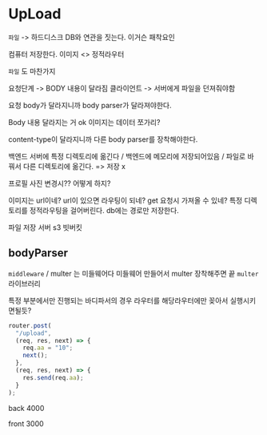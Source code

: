 # UpLoad

`파일` -> 하드디스크
DB와 연관을 짓는다. 이거슨 패착요인

컴퓨터 저장한다.
이미지 <> 정적라우터

`파일` 도 마찬가지

요청단계 -> BODY 내용이 달라짐
클라이언트 -> 서버에게 파일을 던져줘야함

요청 body가 달라지니까 body parser가 달라져야한다.

Body 내용 달라지는 거 ok
이미지는 데이터 쪼가리?

content-type이 달라지니까 다른 body parser를 장착해야한다.

백엔드 서버에 특정 디렉토리에 옮긴다 / 백엔드에 메모리에 저장되어있음 / 파일로 바꿔서 다른 디렉토리에 옮긴다. => 저장 x

프로필 사진 변경시?? 어떻게 하지?

이미지는 url이네? url이 있으면 라우팅이 되네? get 요청시 가져올 수 있네? 특정 디렉토리를 정적라우팅을 걸어버린다. db에는 경로만 저장한다.

파일 저장 서버 s3 빗버킷

## bodyParser

`middleware` / multer 는 미들웨어다
미들웨어 만들어서 multer 장착해주면 끝
`multer` 라이브러리

특정 부분에서만 진행되는 바디파서의 경우
라우터를 해당라우터에만 꽂아서 실행시키면될듯?

```js
router.post(
  "/upload",
  (req, res, next) => {
    req.aa = "10";
    next();
  },
  (req, res, next) => {
    res.send(req.aa);
  }
);
```

back 4000

front 3000
